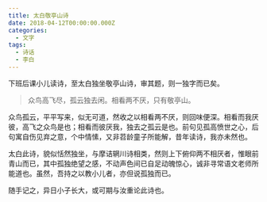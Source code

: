 ```yaml
---
title: 太白敬亭山诗
date: 2018-04-12T00:00:00.000Z
categories:
  - 文字
tags:
  - 诗话
  - 李白
---
```


下班后课小儿读诗，至太白独坐敬亭山诗，审其题，则一独字而已矣。

> 众鸟高飞尽，孤云独去闲。相看两不厌，只有敬亭山。

众鸟孤云，平平写来，似无可道，然收之以相看两不厌，则回味便深。相看而我厌彼，高飞之众鸟是也；相看而彼厌我，独去之孤云是也。前句见孤高愤世之心，后句寓自伤见弃之意，个中情愫，又非苕龄童子所能解，昔年读诗，我亦未然也。

太白此诗，貌似恬然独坐，与摩诘辋川诗相类，然则上下俯仰两不相厌者，惟眼前青山而已，其中孤独绝望之感，不动声色间已自足动魄惊心，诚非寻常语文老师所能道也。虽然，吾持之以教小儿者，亦但说孤独而已。

随手记之，异日小子长大，或可期与汝重论此诗也。
